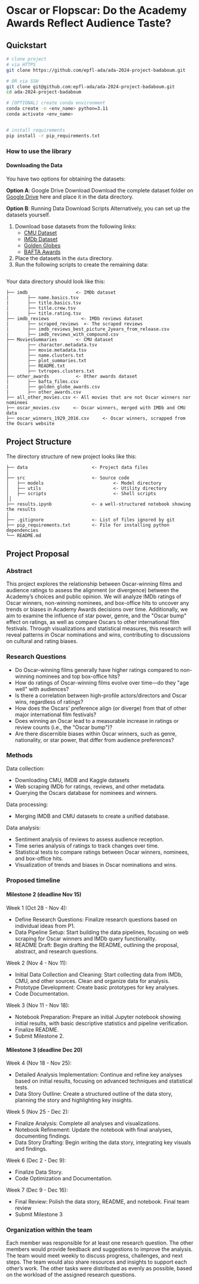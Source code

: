 
# Oscar or Flopscar: Do the Academy Awards Reflect Audience Taste?

## Quickstart

```bash
# clone project
# via HTTPS
git clone https://github.com/epfl-ada/ada-2024-project-badaboum.git

# OR via SSH
git clone git@github.com:epfl-ada/ada-2024-project-badaboum.git
cd ada-2024-project-badaboum

# [OPTIONAL] create conda environment
conda create -n <env_name> python=3.11
conda activate <env_name>


# install requirements
pip install -r pip_requirements.txt
```



### How to use the library

#### Downloading the Data
You have two options for obtaining the datasets:

**Option A**: Google Drive Download
Download the complete dataset folder on [Google Drive](https://drive.google.com/drive/folders/15Ug1HI5YHSo6eIUCWqpsr4PWtREzisau?usp=sharing) here and place it in the data directory.

**Option B**: Running Data Download Scripts
Alternatively, you can  set up the datasets yourself.
1. Download base datasets from the following links:
    - [CMU Dataset](https://www.cs.cmu.edu/~ark/personas/)
    - [IMDb Dataset](https://datasets.imdbws.com/)
    - [Golden Globes](https://www.kaggle.com/datasets/unanimad/golden-globe-awards)
    - [BAFTA Awards](https://www.kaggle.com/datasets/unanimad/bafta-awards)
2. Place the datasets in the ```data``` directory.
3. Run the following scripts to create the remaining data:
    ```bash
    ```

Your data directory should look like this:
```
├── imdb                  <- IMDb dataset
|       ├── name.basics.tsv
|       ├── title.basics.tsv
|       ├── title.crew.tsv
|       ├── title.rating.tsv
├── imdb_reviews            <- IMDb reviews dataset
|       ├── scraped_reviews  <- The scraped reviews
|       ├── imdb_reviews_best_picture_2years_from_release.csv
|       ├── imdb_reviews_with_compound.csv
├── MoviesSummaries       <- CMU dataset
│       ├── character.metadata.tsv
│       ├── movie.metadata.tsv
│       ├── name.clusters.txt
│       ├── plot_summaries.txt
│       ├── README.txt
│       ├── tvtropes.clusters.txt
├── other_awards          <- Other awards dataset
|       ├── bafta_films.csv
|       ├── golden_globe_awards.csv
|       ├── other_awards.csv
├── all_other_movies.csv <- All movies that are not Oscar winners nor nominees
├── oscar_movies.csv     <- Oscar winners, merged with IMDb and CMU data
├── oscar_winners_1929_2016.csv     <- Oscar winners, scrapped from the Oscars website
```


## Project Structure

The directory structure of new project looks like this:

```
├── data                        <- Project data files
│
├── src                         <- Source code
│   ├── models                          <- Model directory
│   ├── utils                           <- Utility directory
│   ├── scripts                         <- Shell scripts
││
├── results.ipynb               <- a well-structured notebook showing the results
│
├── .gitignore                  <- List of files ignored by git
├── pip_requirements.txt        <- File for installing python dependencies
└── README.md
```

## Project Proposal

### Abstract
This project explores the relationship between Oscar-winning films and audience ratings to assess the alignment (or divergence) between the Academy’s choices and public opinion. We will analyze IMDb ratings of Oscar winners, non-winning nominees, and box-office hits to uncover any trends or biases in Academy Awards decisions over time. Additionally, we aim to examine the influence of star power, genre, and the "Oscar bump" effect on ratings, as well as compare Oscars to other international film festivals. Through visualizations and statistical measures, this research will reveal patterns in Oscar nominations and wins, contributing to discussions on cultural and rating biases.

### Research Questions
- Do Oscar-winning films generally have higher ratings compared to non-winning nominees and top box-office hits?
- How do ratings of Oscar-winning films evolve over time—do they "age well" with audiences?
- Is there a correlation between high-profile actors/directors and Oscar wins, regardless of ratings?
- How does the Oscars’ preference align (or diverge) from that of other major international film festivals?
- Does winning an Oscar lead to a measurable increase in ratings or review counts (i.e., the "Oscar bump")?
- Are there discernible biases within Oscar winners, such as genre, nationality, or star power, that differ from audience preferences?


### Methods
Data collection:
- Downloading CMU, IMDB and Kaggle datasets
- Web scraping IMDb for ratings, reviews, and other metadata.
- Querying the Oscars database for nominees and winners.

Data processing:
- Merging IMDB and CMU datasets to create a unified database.

Data analysis:
- Sentiment analysis of reviews to assess audience reception.
- Time series analysis of ratings to track changes over time.
- Statistical tests to compare ratings between Oscar winners, nominees, and box-office hits.
- Visualization of trends and biases in Oscar nominations and wins.

### Proposed timeline
#### Milestone 2 (deadline Nov 15)
Week 1 (Oct 28 - Nov 4):
- Define Research Questions: Finalize research questions based on individual ideas from P1.
- Data Pipeline Setup: Start building the data pipelines, focusing on web scraping for Oscar winners and IMDb query functionality.
- README Draft: Begin drafting the README, outlining the proposal, abstract, and research questions.

Week 2 (Nov 4 - Nov 11):
- Initial Data Collection and Cleaning: Start collecting data from IMDb, CMU, and other sources. Clean and organize data for analysis.
- Prototype Development: Create basic prototypes for key analyses.
- Code Documentation.

Week 3 (Nov 11 - Nov 18):
- Notebook Preparation: Prepare an initial Jupyter notebook showing initial results, with basic descriptive statistics and pipeline verification.
- Finalize README.
- Submit Milestone 2.

#### Milestone 3 (deadline Dec 20)
Week 4 (Nov 18 - Nov 25):
- Detailed Analysis Implementation: Continue and refine key analyses based on initial results, focusing on advanced techniques and statistical tests.
- Data Story Outline: Create a structured outline of the data story, planning the story and highlighting key insights.

Week 5 (Nov 25 - Dec 2):
- Finalize Analysis: Complete all analyses and visualizations.
- Notebook Refinement: Update the notebook with final analyses, documenting findings.
- Data Story Drafting: Begin writing the data story, integrating key visuals and findings.

Week 6 (Dec 2 - Dec 9):
- Finalize Data Story.
- Code Optimization and Documentation.

Week 7 (Dec 9 - Dec 16):
- Final Review: Polish the data story, README, and notebook. Final team review
- Submit Milestone 3


### Organization within the team
Each member was responsible for at least one research question. The other members would provide feedback and suggestions to improve the analysis. The team would meet weekly to discuss progress, challenges, and next steps. The team would also share resources and insights to support each other’s work.
The other tasks were distributed as evenly as possible, based on the workload of the assigned research questions.
